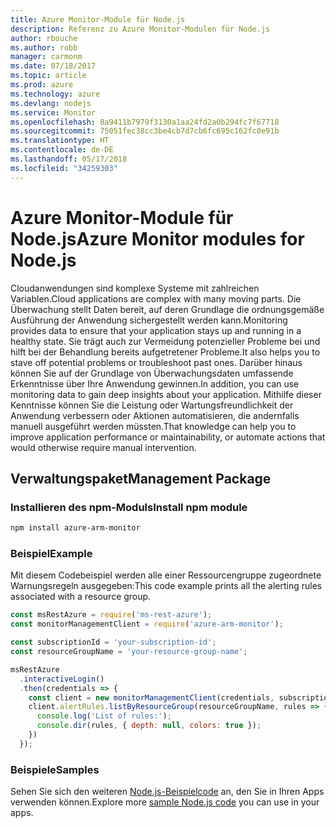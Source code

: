 ```yaml
---
title: Azure Monitor-Module für Node.js
description: Referenz zu Azure Monitor-Modulen für Node.js
author: rbouche
ms.author: robb
manager: carmonm
ms.date: 07/18/2017
ms.topic: article
ms.prod: azure
ms.technology: azure
ms.devlang: nodejs
ms.service: Monitor
ms.openlocfilehash: 8a9411b7979f3130a1aa24fd2a0b294fc7f67718
ms.sourcegitcommit: 75051fec38cc3be4cb7d7cb6fc695c162fc0e91b
ms.translationtype: HT
ms.contentlocale: de-DE
ms.lasthandoff: 05/17/2018
ms.locfileid: "34259303"
---
```

# <a name="azure-monitor-modules-for-nodejs"></a><span data-ttu-id="5e2c8-103">Azure Monitor-Module für Node.js</span><span class="sxs-lookup"><span data-stu-id="5e2c8-103">Azure Monitor modules for Node.js</span></span>

<span data-ttu-id="5e2c8-104">Cloudanwendungen sind komplexe Systeme mit zahlreichen Variablen.</span><span class="sxs-lookup"><span data-stu-id="5e2c8-104">Cloud applications are complex with many moving parts.</span></span> <span data-ttu-id="5e2c8-105">Die Überwachung stellt Daten bereit, auf deren Grundlage die ordnungsgemäße Ausführung der Anwendung sichergestellt werden kann.</span><span class="sxs-lookup"><span data-stu-id="5e2c8-105">Monitoring provides data to ensure that your application stays up and running in a healthy state.</span></span> <span data-ttu-id="5e2c8-106">Sie trägt auch zur Vermeidung potenzieller Probleme bei und hilft bei der Behandlung bereits aufgetretener Probleme.</span><span class="sxs-lookup"><span data-stu-id="5e2c8-106">It also helps you to stave off potential problems or troubleshoot past ones.</span></span> <span data-ttu-id="5e2c8-107">Darüber hinaus können Sie auf der Grundlage von Überwachungsdaten umfassende Erkenntnisse über Ihre Anwendung gewinnen.</span><span class="sxs-lookup"><span data-stu-id="5e2c8-107">In addition, you can use monitoring data to gain deep insights about your application.</span></span> <span data-ttu-id="5e2c8-108">Mithilfe dieser Kenntnisse können Sie die Leistung oder Wartungsfreundlichkeit der Anwendung verbessern oder Aktionen automatisieren, die andernfalls manuell ausgeführt werden müssten.</span><span class="sxs-lookup"><span data-stu-id="5e2c8-108">That knowledge can help you to improve application performance or maintainability, or automate actions that would otherwise require manual intervention.</span></span>

## <a name="management-package"></a><span data-ttu-id="5e2c8-109">Verwaltungspaket</span><span class="sxs-lookup"><span data-stu-id="5e2c8-109">Management Package</span></span>

### <a name="install-npm-module"></a><span data-ttu-id="5e2c8-110">Installieren des npm-Moduls</span><span class="sxs-lookup"><span data-stu-id="5e2c8-110">Install npm module</span></span>

```bash
npm install azure-arm-monitor
```

### <a name="example"></a><span data-ttu-id="5e2c8-111">Beispiel</span><span class="sxs-lookup"><span data-stu-id="5e2c8-111">Example</span></span>

<span data-ttu-id="5e2c8-112">Mit diesem Codebeispiel werden alle einer Ressourcengruppe zugeordnete Warnungsregeln ausgegeben:</span><span class="sxs-lookup"><span data-stu-id="5e2c8-112">This code example prints all the alerting rules associated with a resource group.</span></span>

```javascript
const msRestAzure = require('ms-rest-azure');
const monitorManagementClient = require('azure-arm-monitor');

const subscriptionId = 'your-subscription-id';
const resourceGroupName = 'your-resource-group-name';

msRestAzure
  .interactiveLogin()
  .then(credentials => {
    const client = new monitorManagementClient(credentials, subscriptionId);
    client.alertRules.listByResourceGroup(resourceGroupName, rules => {
      console.log('List of rules:');
      console.dir(rules, { depth: null, colors: true });
    })
  });

```

### <a name="samples"></a><span data-ttu-id="5e2c8-113">Beispiele</span><span class="sxs-lookup"><span data-stu-id="5e2c8-113">Samples</span></span>

<span data-ttu-id="5e2c8-114">Sehen Sie sich den weiteren [Node.js-Beispielcode](https://azure.microsoft.com/resources/samples/?platform=nodejs) an, den Sie in Ihren Apps verwenden können.</span><span class="sxs-lookup"><span data-stu-id="5e2c8-114">Explore more [sample Node.js code](https://azure.microsoft.com/resources/samples/?platform=nodejs) you can use in your apps.</span></span>
